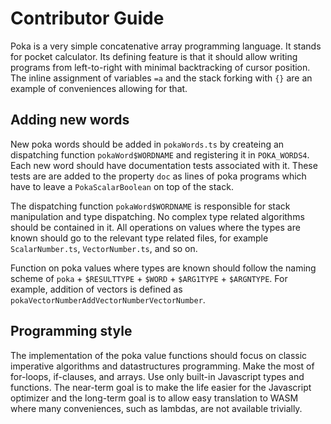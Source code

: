 # Contributor Guide

Poka is a very simple concatenative array programming language.
It stands for pocket calculator. Its defining feature is that it
should allow writing programs from left-to-right with minimal
backtracking of cursor position. The inline assignment of variables
`=a` and the stack forking with `{}` are an example of conveniences
allowing for that.

## Adding new words

New poka words should be added in `pokaWords.ts` by createing an dispatching
function `pokaWord$WORDNAME` and registering it in `POKA_WORDS4`. Each new
word should have documentation tests associated with it. These tests are
are added to the property `doc` as lines of poka programs which have to
leave a `PokaScalarBoolean` on top of the stack.

The dispatching function `pokaWord$WORDNAME` is responsible for stack
manipulation and type dispatching. No complex type related algorithms
should be contained in it. All operations on values where the types
are known should go to the relevant type related files, for example
`ScalarNumber.ts`, `VectorNumber.ts`, and so on.

Function on poka values where types are known should follow the naming
scheme of `poka` + `$RESULTTYPE` + `$WORD` + `$ARG1TYPE` + `$ARGNTYPE`.
For example, addition of vectors is defined as
`pokaVectorNumberAddVectorNumberVectorNumber`.

## Programming style

The implementation of the poka value functions should focus on 
classic imperative algorithms and datastructures programming.
Make the most of for-loops, if-clauses, and arrays. Use only
built-in Javascript types and functions. The near-term goal 
is to make the life easier for the Javascript optimizer and
the long-term goal is to allow easy translation to WASM where 
many conveniences, such as lambdas, are not available trivially.